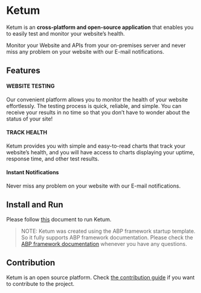 # Ketum

Ketum is an **cross-platform and open-source application** that enables you to easily test and monitor your website’s health.

Monitor your Website and APIs from your on-premises server and never miss any problem on your website with our E-mail notifications.

## Features


#### WEBSITE TESTING
Our convenient platform allows you to monitor the health of your website effortlessly. The testing process is quick, reliable, and simple. You can receive your results in no time so that you don’t have to wonder about the status of your site!

#### TRACK HEALTH

Ketum provides you with simple and easy-to-read charts that track your website’s health, and you will have access to charts displaying your uptime, response time, and other test results.

#### Instant Notifications

Never miss any problem on your website with our E-mail notifications.

## Install and Run

Please follow [this](./docs/Get-Started/getting-started.md) document to run Ketum.

> NOTE: Ketum was created using the ABP framework startup template. So it fully supports ABP framework documentation. Please check the [ABP framework documentation](https://docs.abp.io/en/abp/latest) whenever you have any questions.

## Contribution

Ketum is an open source platform. Check [the contribution guide](docs/Contribution/Index.md) if you want to contribute to the project.
